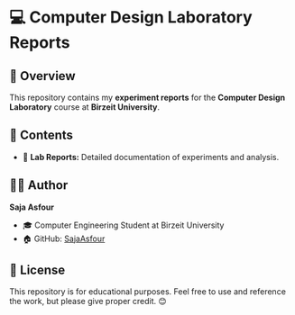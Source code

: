 # 💻 Computer Design Laboratory Reports

## 📌 Overview
This repository contains my **experiment reports** for the **Computer Design Laboratory** course at **Birzeit University**. 

## 📂 Contents
- 📜 **Lab Reports:** Detailed documentation of experiments and analysis.

## 👩‍💻 Author
**Saja Asfour**
- 🎓 Computer Engineering Student at Birzeit University
- 🏠 GitHub: [SajaAsfour](https://github.com/SajaAsfour)

## 📜 License
This repository is for educational purposes. Feel free to use and reference the work, but please give proper credit. 😊

